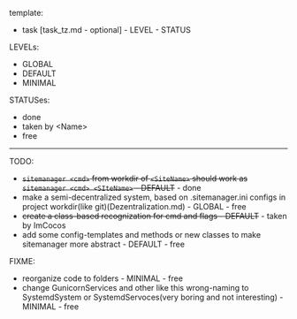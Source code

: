 template:
 - task [task_tz.md - optional] - LEVEL - STATUS

LEVELs:
 - GLOBAL
 - DEFAULT
 - MINIMAL

STATUSes:
 - done
 - taken by \<Name\>
 - free

---

TODO:
 - ~~`sitemanager <cmd>` from workdir of `<SiteName>` should work as `sitemanager <cmd> <SIteName>` - DEFAULT~~ - done
 - make a semi-decentralized system, based on .sitemanager.ini configs in project workdir(like git)(Dezentralization.md) - GLOBAL - free
 - ~~create a class-based recognization for cmd and flags - DEFAULT~~ - taken by ImCocos
 - add some config-templates and methods or new classes to make sitemanager more abstract - DEFAULT - free

FIXME:
 - reorganize code to folders - MINIMAL - free
 - change GunicornServices and other like this wrong-naming to SystemdSystem or SystemdServoces(very boring and not interesting) - MINIMAL - free

